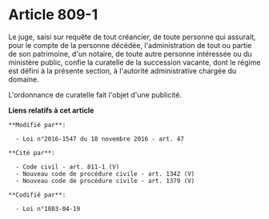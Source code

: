 # Article 809-1

Le juge, saisi sur requête de tout créancier, de toute personne qui assurait, pour le compte de la personne décédée,
l'administration de tout ou partie de son patrimoine, d'un notaire, de toute autre personne intéressée ou du ministère
public, confie la curatelle de la succession vacante, dont le régime est défini à la présente section, à l'autorité
administrative chargée du domaine.

L'ordonnance de curatelle fait l'objet d'une publicité.

**Liens relatifs à cet article**

	**Modifié par**:

	  - Loi n°2016-1547 du 18 novembre 2016 - art. 47

	**Cité par**:

	  - Code civil - art. 811-1 (V)
	  - Nouveau code de procédure civile - art. 1342 (V)
	  - Nouveau code de procédure civile - art. 1379 (V)

	**Codifié par**:

	  - Loi n°1803-04-19

